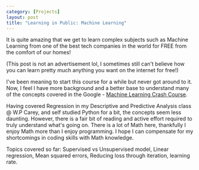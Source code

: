 ```yaml
---
category: [Projects]
layout: post
title: "Learning in Public: Machine Learning"
---
```


It is quite amazing that we get to learn complex subjects such as Machine Learning from one of the best tech companies in the world for FREE from the comfort of our homes!

(This post is not an advertisement lol, I sometimes still can't believe how you can learn pretty much anything you want on the internet for free!)

I've been meaning to start this course for a while but never got around to it. Now, I feel I have more background and a better base to understand many of the concepts covered in the Google - [Machine Learning Crash Course](https://developers.google.com/machine-learning/crash-course).

Having covered Regression in my Descriptive and Predictive Analysis class @ W.P Carey, and self studied Python for a bit, the concepts seem less daunting. However, there is a fair bit of reading and active effort required to truly understand what's going on. There is a lot of Math here, thankfully I enjoy Math more than I enjoy programming. I hope I can compensate for my shortcomings in coding skills with Math knowledge.

Topics covered so far: Supervised vs Unsupervised model, Linear regression, Mean squared errors, Reducing loss through iteration, learning rate.
